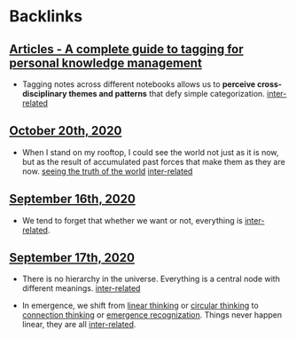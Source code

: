 
# Backlinks
## [Articles - A complete guide to tagging for personal knowledge management](<Articles - A complete guide to tagging for personal knowledge management.md>)
- Tagging notes across different notebooks allows us to **perceive cross-disciplinary themes and patterns** that defy simple categorization. [inter-related](<inter-related.md>)

## [October 20th, 2020](<October 20th, 2020.md>)
- When I stand on my rooftop, I could see the world not just as it is now, but as the result of accumulated past forces that make them as they are now. [seeing the truth of the world](<seeing the truth of the world.md>) [inter-related](<inter-related.md>)

## [September 16th, 2020](<September 16th, 2020.md>)
- We tend to forget that whether we want or not, everything is [inter-related](<inter-related.md>).

## [September 17th, 2020](<September 17th, 2020.md>)
- There is no hierarchy in the universe. Everything is a central node with different meanings. [inter-related](<inter-related.md>)

- In emergence, we shift from [linear thinking](<linear thinking.md>) or [circular thinking](<circular thinking.md>) to [connection thinking](<connection thinking.md>) or [emergence recognization](<emergence recognization.md>). Things never happen linear, they are all [inter-related](<inter-related.md>).

